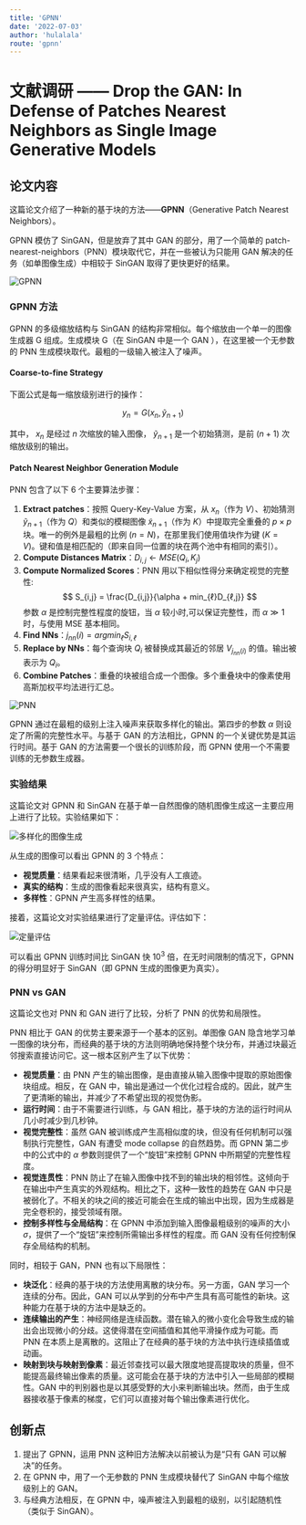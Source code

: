 ```yaml
---
title: 'GPNN'
date: '2022-07-03'
author: 'hulalala'
route: 'gpnn'
---
```


# 文献调研 —— Drop the GAN: In Defense of Patches Nearest Neighbors as Single Image Generative Models

## 论文内容

这篇论文介绍了一种新的基于块的方法——**GPNN**（Generative Patch Nearest Neighbors）。

GPNN 模仿了 SinGAN，但是放弃了其中 GAN 的部分，用了一个简单的 patch-nearest-neighbors（PNN）模块取代它，并在一些被认为只能用 GAN 解决的任务（如单图像生成）中相较于 SinGAN 取得了更快更好的结果。

![GPNN](../static/images/gpnn_1.png)

### GPNN 方法

GPNN 的多级缩放结构与 SinGAN 的结构非常相似。每个缩放由一个单一的图像生成器 G 组成。生成模块 G（在 SinGAN 中是一个 GAN ），在这里被一个无参数的 PNN 生成模块取代。最粗的一级输入被注入了噪声。

#### Coarse-to-fine Strategy

下面公式是每一缩放级别进行的操作：

$$
y_{n} = G(x_{n}, \tilde{y}_{n+1})
$$

其中， $x_{n}$ 是经过 $n$ 次缩放的输入图像， $\tilde{y}_{n+1}$ 是一个初始猜测，是前 $(n+1)$ 次缩放级别的输出。

#### Patch Nearest Neighbor Generation Module

PNN 包含了以下 6 个主要算法步骤：

1. **Extract patches**：按照 Query-Key-Value 方案，从 $x_{n}$（作为 $V$）、初始猜测 $\tilde{y}_{n+1}$（作为 $Q$）和类似的模糊图像 $\tilde{x}_{n+1}$（作为 $K$）中提取完全重叠的 $p×p$ 块。唯一的例外是最粗的比例 $(n=N)$，在那里我们使用值块作为键 $(K=V)$。键和值是相匹配的（即来自同一位置的块在两个池中有相同的索引）。
2. **Compute Distances Matrix**：$D_{i,j} \leftarrow MSE(Q_{i},K_{j})$
3. **Compute Normalized Scores**：PNN 用以下相似性得分来确定视觉的完整性:
   $$
   S_{i,j} = \frac{D_{i,j}}{\alpha + min_{ℓ}D_{ℓ,j}}
   $$
   参数 $\alpha$ 是控制完整性程度的旋钮，当 $\alpha$ 较小时,可以保证完整性，而 $\alpha≫1$ 时，与使用 MSE 基本相同。
4. **Find NNs**：$j_{nn}(i) = argmin_{ℓ}S_{i,ℓ}$
5. **Replace by NNs**：每个查询块 $Q_{i}$ 被替换成其最近的邻居 $V_{j_{nn}(i)}$ 的值。输出被表示为 $Q_{i}$。
6. **Combine Patches**：重叠的块被组合成一个图像。多个重叠块中的像素使用高斯加权平均法进行汇总。

![PNN](../static/images/gpnn_2.png)

GPNN 通过在最粗的级别上注入噪声来获取多样化的输出。第四步的参数 $\alpha$ 则设定了所需的完整性水平。与基于 GAN 的方法相比，GPNN 的一个关键优势是其运行时间。基于 GAN 的方法需要一个很长的训练阶段，而 GPNN 使用一个不需要训练的无参数生成器。

### 实验结果

这篇论文对 GPNN 和 SinGAN 在基于单一自然图像的随机图像生成这一主要应用上进行了比较。实验结果如下：

![多样化的图像生成](../static/images/gpnn_4.png)

从生成的图像可以看出 GPNN 的 3 个特点：

- **视觉质量**：结果看起来很清晰，几乎没有人工痕迹。
- **真实的结构**：生成的图像看起来很真实，结构有意义。
- **多样性**：GPNN 产生高多样性的结果。

接着，这篇论文对实验结果进行了定量评估。评估如下：

![定量评估](../static/images/gpnn_3.png)

可以看出 GPNN 训练时间比 SinGAN 快 $10^{3}$ 倍，在无时间限制的情况下，GPNN 的得分明显好于 SinGAN（即 GPNN 生成的图像更为真实）。

### PNN vs GAN

这篇论文也对 PNN 和 GAN 进行了比较，分析了 PNN 的优势和局限性。

PNN 相比于 GAN 的优势主要来源于一个基本的区别。单图像 GAN 隐含地学习单一图像的块分布，而经典的基于块的方法则明确地保持整个块分布，并通过块最近邻搜索直接访问它。这一根本区别产生了以下优势：

- **视觉质量**：由 PNN 产生的输出图像，是由直接从输入图像中提取的原始图像块组成。相反，在 GAN 中，输出是通过一个优化过程合成的。因此，就产生了更清晰的输出，并减少了不希望出现的视觉伪影。
- **运行时间**：由于不需要进行训练，与 GAN 相比，基于块的方法的运行时间从几小时减少到几秒钟。
- **视觉完整性**：虽然 GAN 被训练成产生高相似度的块，但没有任何机制可以强制执行完整性，GAN 有遭受 mode collapse 的自然趋势。而 GPNN 第二步中的公式中的 $\alpha$ 参数则提供了一个“旋钮”来控制 GPNN 中所期望的完整性程度。
- **视觉连贯性**：PNN 防止了在输入图像中找不到的输出块的相邻性。这倾向于在输出中产生真实的外观结构。相比之下，这种一致性的趋势在 GAN 中只是被弱化了。不相关的块之间的接近可能会在生成的输出中出现，因为生成器是完全卷积的，接受领域有限。
- **控制多样性与全局结构**：在 GPNN 中添加到输入图像最粗级别的噪声的大小 $\sigma$，提供了一个“旋钮”来控制所需输出多样性的程度。而 GAN 没有任何控制保存全局结构的机制。

同时，相较于 GAN，PNN 也有以下局限性：

- **块泛化**：经典的基于块的方法使用离散的块分布。另一方面，GAN 学习一个连续的分布。因此，GAN 可以从学到的分布中产生具有高可能性的新块。这种能力在基于块的方法中是缺乏的。
- **连续输出的产生**：神经网络是连续函数。潜在输入的微小变化会导致生成的输出会出现微小的分歧。这使得潜在空间插值和其他平滑操作成为可能。而 PNN 在本质上是离散的。这阻止了在经典的基于块的方法中执行连续插值或动画。
- **映射到块与映射到像素**：最近邻查找可以最大限度地提高提取块的质量，但不能提高最终输出像素的质量。这可能会在基于块的方法中引入一些局部的模糊性。GAN 中的判别器也是以其感受野的大小来判断输出块。然而，由于生成器接收基于像素的梯度，它们可以直接对每个输出像素进行优化。

## 创新点

1. 提出了 GPNN，运用 PNN 这种旧方法解决以前被认为是“只有 GAN 可以解决”的任务。
2. 在 GPNN 中，用了一个无参数的 PNN 生成模块替代了 SinGAN 中每个缩放级别上的 GAN。
3. 与经典方法相反，在 GPNN 中，噪声被注入到最粗的级别，以引起随机性（类似于 SinGAN）。
